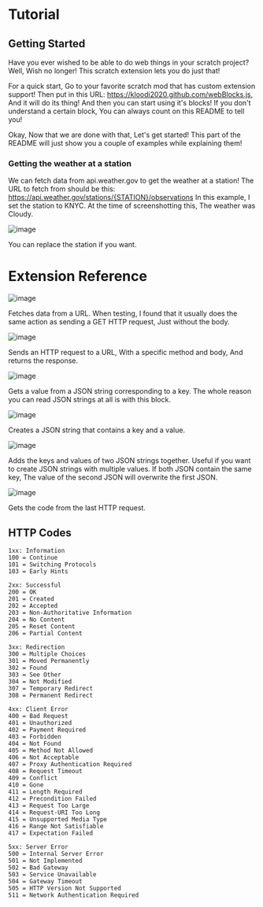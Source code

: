 # Tutorial
## Getting Started
Have you ever wished to be able to do web things in your scratch project?
Well, Wish no longer! This scratch extension lets you do just that!

For a quick start, Go to your favorite scratch mod that has custom extension support!
Then put in this URL: https://kloodi2020.github.com/webBlocks.js, And it will do its thing!
And then you can start using it's blocks! If you don't understand a certain block, You can always count on this README to tell you!

Okay, Now that we are done with that, Let's get started!
This part of the README will just show you a couple of examples while explaining them!
### Getting the weather at a station
We can fetch data from api.weather.gov to get the weather at a station!
The URL to fetch from should be this:
https://api.weather.gov/stations/{STATION}/observations
In this example, I set the station to KNYC. At the time of screenshotting this,
The weather was Cloudy.

![image](https://github.com/user-attachments/assets/044552f8-a102-4c23-b2f5-ecc9934ed24a)

You can replace the station if you want.

# Extension Reference

![image](https://github.com/user-attachments/assets/b25b44d7-3e1f-4e86-92af-b8d543349e3c)

Fetches data from a URL.
When testing, I found that it usually does the same action as sending a GET HTTP request,
Just without the body.

![image](https://github.com/user-attachments/assets/88aa35d8-2c38-4591-b15a-8cc897cbe36f)

Sends an HTTP request to a URL, With a specific method and body, And returns the response.

![image](https://github.com/user-attachments/assets/2cfa2376-c899-4a1d-8961-a0a2c54cad17)

Gets a value from a JSON string corresponding to a key.
The whole reason you can read JSON strings at all is with this block.

![image](https://github.com/user-attachments/assets/3f91edc3-aebe-48ca-828d-b5f93e35b291)

Creates a JSON string that contains a key and a value.

![image](https://github.com/user-attachments/assets/8f4b249b-607c-4296-b45d-1b006e73f017)

Adds the keys and values of two JSON strings together. Useful if you want to create JSON strings with multiple values.
If both JSON contain the same key, The value of the second JSON will overwrite the first JSON.

![image](https://github.com/user-attachments/assets/069c64ca-3a03-437f-8908-651a0497c3e8)

Gets the code from the last HTTP request.

## HTTP Codes
```
1xx: Information
100 = Continue
101 = Switching Protocols
103 = Early Hints

2xx: Successful
200 = OK
201 = Created
202 = Accepted
203 = Non-Authoritative Information
204 = No Content
205 = Reset Content
206 = Partial Content

3xx: Redirection
300 = Multiple Choices
301 = Moved Permanently
302 = Found
303 = See Other
304 = Not Modified
307 = Temporary Redirect
308 = Permanent Redirect

4xx: Client Error
400 = Bad Request
401 = Unauthorized
402 = Payment Required
403 = Forbidden
404 = Not Found
405 = Method Not Allowed
406 = Not Acceptable
407 = Proxy Authentication Required
408 = Request Timeout
409 = Conflict
410 = Gone
411 = Length Required
412 = Precondition Failed
413 = Request Too Large
414 = Request-URI Too Long
415 = Unsupported Media Type
416 = Range Not Satisfiable
417 = Expectation Failed

5xx: Server Error
500 = Internal Server Error
501 = Not Implemented
502 = Bad Gateway
503 = Service Unavailable
504 = Gateway Timeout
505 = HTTP Version Not Supported
511 = Network Authentication Required
```
